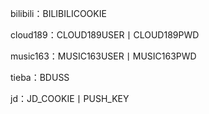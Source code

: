 bilibili：BILIBILICOOKIE

cloud189：CLOUD189USER丨CLOUD189PWD

music163：MUSIC163USER丨MUSIC163PWD

tieba：BDUSS

jd：JD_COOKIE丨PUSH_KEY
